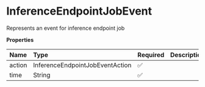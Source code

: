 # InferenceEndpointJobEvent

Represents an event for inference endpoint job

**Properties**

| Name   | Type                            | Required | Description |
| :----- | :------------------------------ | :------- | :---------- |
| action | InferenceEndpointJobEventAction | ✅       |             |
| time   | String                          | ✅       |             |
